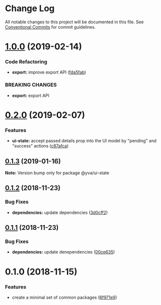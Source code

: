 # Change Log

All notable changes to this project will be documented in this file.
See [Conventional Commits](https://conventionalcommits.org) for commit guidelines.

# [1.0.0](https://github.com/yva/yva-packages/compare/@yva/ui-state@0.2.0...@yva/ui-state@1.0.0) (2019-02-14)


### Code Refactoring

* **export:** improve export API ([fda5fab](https://github.com/yva/yva-packages/commit/fda5fab))


### BREAKING CHANGES

* **export:** export API





# [0.2.0](https://github.com/yva/yva-packages/compare/@yva/ui-state@0.1.3...@yva/ui-state@0.2.0) (2019-02-07)


### Features

* **ui-state:** accept passed details prop into the UI model by "pending" and "success" actions ([c87afca](https://github.com/yva/yva-packages/commit/c87afca))





## [0.1.3](https://github.com/yva/yva-packages/compare/@yva/ui-state@0.1.2...@yva/ui-state@0.1.3) (2019-01-16)

**Note:** Version bump only for package @yva/ui-state





## [0.1.2](https://github.com/yva/yva-packages/compare/@yva/ui-state@0.1.1...@yva/ui-state@0.1.2) (2018-11-23)


### Bug Fixes

* **dependencies:** update dependencies ([3d0cff2](https://github.com/yva/yva-packages/commit/3d0cff2))





## [0.1.1](https://github.com/yva/yva-packages/compare/@yva/ui-state@0.1.0...@yva/ui-state@0.1.1) (2018-11-23)


### Bug Fixes

* **dependencies:** update denependencies ([00ce635](https://github.com/yva/yva-packages/commit/00ce635))





# 0.1.0 (2018-11-15)


### Features

* create a minimal set of common packages ([6f971e9](https://github.com/yva/yva-packages/commit/6f971e9))
